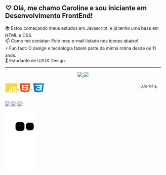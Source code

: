 ###

<!--
**carolinesilvacer/carolinesilvacer** is a ✨ _special_ ✨ repository because its `README.md` (this file) appears on your GitHub profile.
-->

## ♡ Olá, me chamo Caroline e sou iniciante em Desenvolvimento FrontEnd!<br>

 📚 Estou começando meus estudos em Javascript, e já tenho uma base em HTML e CSS.<br>
 📫 Como me contatar: Pelo meu e-mail listado nos ícones abaixo!<br>
 ⚡ Fun fact: O design e tecnologia fazem parte da minha rotina desde os 11 anos.<br>
 📱 Estudante de UI/UX Design.
<hr>

<div align="center">
  <a href="https://github.com/carolinesilvacer">
  <img height="190em" src="https://github-readme-stats.vercel.app/api?username=carolinesilvacer&show_icons=true&theme=bear&include_all_commits=true&count_private=true"/>
  <img height="110em" src="https://github-readme-stats.vercel.app/api/top-langs/?username=carolinesilvacer&layout=compact&langs_count=7&theme=bear"/>
</div>
<div style="display: inline_block"><br>
  <img align="center" alt="Carol-Js" height="30" width="40" src="https://raw.githubusercontent.com/devicons/devicon/master/icons/javascript/javascript-plain.svg">
  <img align="center" alt="Carol-HTML" height="30" width="40" src="https://raw.githubusercontent.com/devicons/devicon/master/icons/html5/html5-original.svg">
  <img align="center" alt="Carol-CSS" height="30" width="40" src="https://raw.githubusercontent.com/devicons/devicon/master/icons/css3/css3-original.svg">
  <img align="right" alt="Carol-pic" height="150" style="border-radius:50px;" src="https://share-cdn.picrew.me/shareImg/org/202201/420013_sFSQsLQ7.png">
</div>
  
  ##
 
<div> 
  <a href="https://instagram.com/damelunne" target="_blank"><img src="https://img.shields.io/badge/-Instagram-%23E4405F?style=for-the-badge&logo=instagram&logoColor=white" target="_blank"></a>
  <a href = "mailto:carolinesilvacer@gmail.com"><img src="https://img.shields.io/badge/-Gmail-%23333?style=for-the-badge&logo=gmail&logoColor=white" target="_blank"></a>
  <a href="https://www.linkedin.com/in/caroline-silva-cer/" target="_blank"><img src="https://img.shields.io/badge/-LinkedIn-%230077B5?style=for-the-badge&logo=linkedin&logoColor=white" target="_blank"></a> 
 
  ![Snake animation](https://github.com/rafaballerini/rafaballerini/blob/output/github-contribution-grid-snake.svg)
 
</div>
